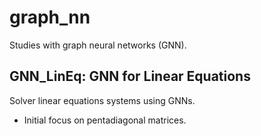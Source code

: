 # graph_nn

Studies with graph neural networks (GNN).

## GNN_LinEq: GNN for Linear Equations

Solver linear equations systems using GNNs.

* Initial focus on pentadiagonal matrices.
